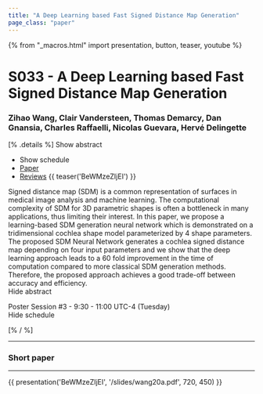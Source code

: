 ```yaml
---
title: "A Deep Learning based Fast Signed Distance Map Generation"
page_class: "paper"
---
```


{% from "_macros.html" import presentation, button, teaser, youtube %}

# S033 - A Deep Learning based Fast Signed Distance Map Generation

### Zihao Wang, Clair Vandersteen, Thomas Demarcy, Dan Gnansia, Charles Raffaelli, Nicolas Guevara, Hervé Delingette

[% .details %]
<a class="toggle_visibility" data-selector=".abstract" data-level="3">Show abstract</a>
- <a class="toggle_visibility" data-selector=".schedule" data-level="3">Show schedule</a>
- <a href="https://openreview.net/pdf?id=b2N5ZuEouu">Paper</a>
- <a href="https://openreview.net/forum?id=b2N5ZuEouu">Reviews</a>
{{ teaser('BeWMzeZIjEI') }}

<p>
    <span class="abstract">
        Signed distance map (SDM) is a common representation of surfaces in medical image analysis and machine learning. The computational complexity of SDM for 3D parametric shapes is often a bottleneck in many applications, thus limiting their interest. In this paper, we propose a learning-based SDM generation neural network which is demonstrated on a tridimensional cochlea shape model parameterized by 4 shape parameters.      The proposed SDM Neural Network generates a cochlea signed distance map depending on four input parameters and we show that the deep learning approach leads to a 60 fold improvement in the time of computation compared to more classical SDM generation methods. Therefore, the proposed approach achieves a good trade-off between accuracy and efficiency. 
        <br>
        <span class="actions"><a class="toggle_visibility" data-level="2">Hide abstract</a></span>
    </span>
</p>

<p>
    <span class="schedule">
        Poster Session #3  - 9:30 - 11:00 UTC-4 (Tuesday)
        <br>
        <span class="actions"><a class="toggle_visibility" data-level="2">Hide schedule</a></span>
    </span>
</p>

<!-- {{ button("Access paper channel", "https://chat.midl.io/channel/s033") }} -->
[% / %]

---

### Short paper

---

{{ presentation('BeWMzeZIjEI', '/slides/wang20a.pdf', 720, 450) }}
